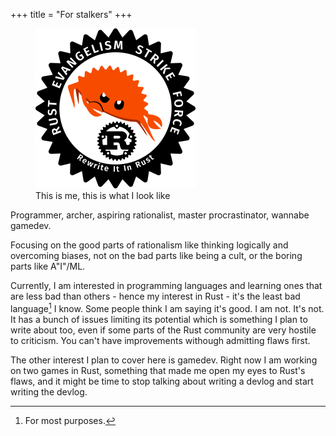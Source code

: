 +++
title = "For stalkers"
+++

<div>
  <figure class="right">
    <img src="/resf-black-export-drawing-512x512.png" alt="RESF" width="256" height="auto"/>
    <figcaption>This is me, this is what I look like</figcaption>
  </figure>
</div>

Programmer, archer, aspiring rationalist, master procrastinator, wannabe gamedev.

Focusing on the good parts of rationalism like thinking logically and overcoming biases, not on the bad parts like being a cult, or the boring parts like A"I"/ML.

Currently, I am interested in programming languages and learning ones that are less bad than others - hence my interest in Rust - it's the least bad language[^least-bad] I know. Some people think I am saying it's good. I am not. It's not. It has a bunch of issues limiting its potential which is something I plan to write about too, even if some parts of the Rust community are very hostile to criticism. You can't have improvements withough admitting flaws first.

[^least-bad]: For most purposes.

The other interest I plan to cover here is gamedev. Right now I am working on two games in Rust, something that made me open my eyes to Rust's flaws, and it might be time to stop talking about writing a devlog and start writing the devlog.

<!-- My first Linux was Ophcrack. -->
